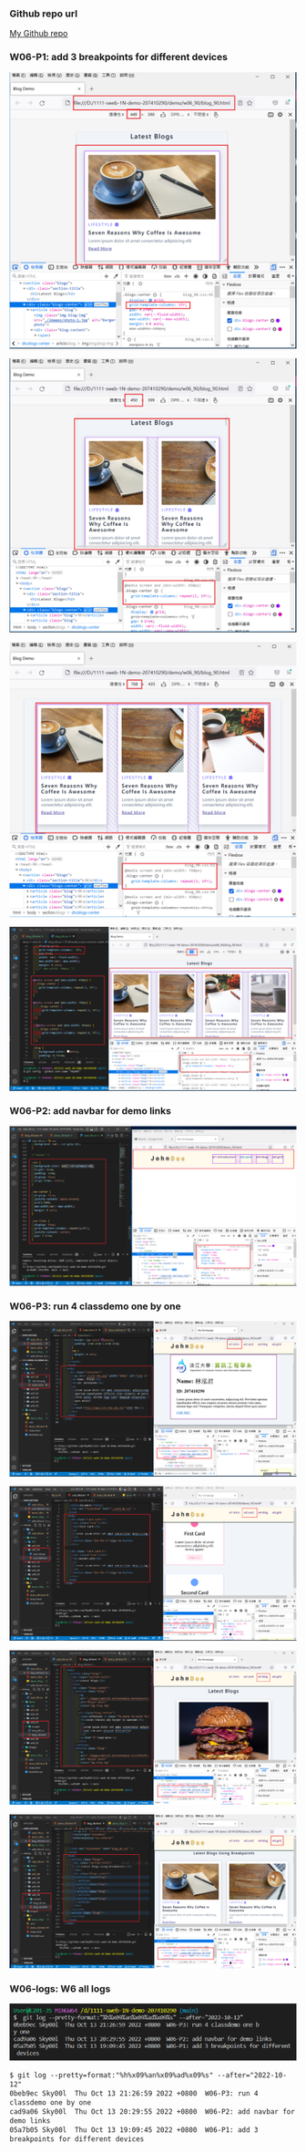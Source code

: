 ### Github repo url

[My Github repo](https://github.com/Sky00l/1111-sweb-1N-demo-207410290)

### W06-P1: add 3 breakpoints for different devices

![](w06-p1-1.png)

![](w06-p1-2.png)

![](w06-p1-3.png)

![](w06-p1-4.png)

### W06-P2: add navbar for demo links

![](w06-p2.png)

### W06-P3: run 4 classdemo one by one

![](w06-p3-1.png)

![](w06-p3-2.png)

![](w06-p3-3.png)

![](w06-p3-4.png)

### W06-logs: W6 all logs

![](w06-p4.png)

```
$ git log --pretty=format:"%h%x09%an%x09%ad%x09%s" --after="2022-10-12"
0beb9ec Sky00l  Thu Oct 13 21:26:59 2022 +0800  W06-P3: run 4 classdemo one by one
cad9a06 Sky00l  Thu Oct 13 20:29:55 2022 +0800  W06-P2: add navbar for demo links
05a7b05 Sky00l  Thu Oct 13 19:09:45 2022 +0800  W06-P1: add 3 breakpoints for different devices

```
